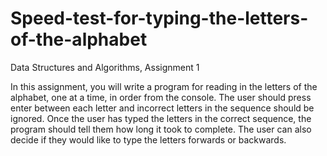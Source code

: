 # Speed-test-for-typing-the-letters-of-the-alphabet
Data Structures and Algorithms, Assignment 1

In this assignment, you will write a program for reading in the letters of the alphabet, one at a time, in order from the console. The user should press enter between each letter and incorrect letters in the sequence should be ignored. Once the user has typed the letters in the correct sequence, the program should tell them how long it took to complete. The user can also decide if they would like to type the letters forwards or backwards.
